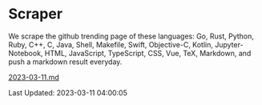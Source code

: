 # Scraper

We scrape the github trending page of these languages: Go, Rust, Python, Ruby, C++, C, Java, Shell, Makefile, Swift, Objective-C, Kotlin, Jupyter-Notebook, HTML, JavaScript, TypeScript, CSS, Vue, TeX, Markdown, and push a markdown result everyday.

[2023-03-11.md](https://github.com/yangwenmai/github-trending-backup/blob/master/2023-03-11.md)

Last Updated: 2023-03-11 04:00:05